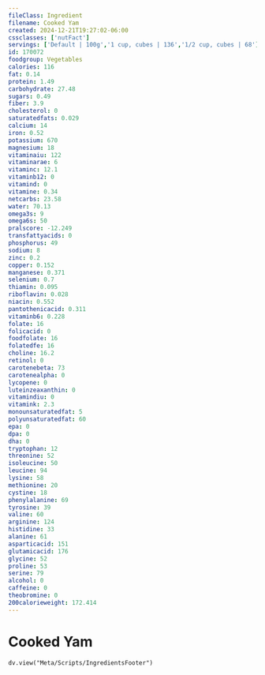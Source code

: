 ```yaml
---
fileClass: Ingredient
filename: Cooked Yam
created: 2024-12-21T19:27:02-06:00
cssclasses: ['nutFact']
servings: ['Default | 100g','1 cup, cubes | 136','1/2 cup, cubes | 68']
id: 170072
foodgroup: Vegetables
calories: 116
fat: 0.14
protein: 1.49
carbohydrate: 27.48
sugars: 0.49
fiber: 3.9
cholesterol: 0
saturatedfats: 0.029
calcium: 14
iron: 0.52
potassium: 670
magnesium: 18
vitaminaiu: 122
vitaminarae: 6
vitaminc: 12.1
vitaminb12: 0
vitamind: 0
vitamine: 0.34
netcarbs: 23.58
water: 70.13
omega3s: 9
omega6s: 50
pralscore: -12.249
transfattyacids: 0
phosphorus: 49
sodium: 8
zinc: 0.2
copper: 0.152
manganese: 0.371
selenium: 0.7
thiamin: 0.095
riboflavin: 0.028
niacin: 0.552
pantothenicacid: 0.311
vitaminb6: 0.228
folate: 16
folicacid: 0
foodfolate: 16
folatedfe: 16
choline: 16.2
retinol: 0
carotenebeta: 73
carotenealpha: 0
lycopene: 0
luteinzeaxanthin: 0
vitamindiu: 0
vitamink: 2.3
monounsaturatedfat: 5
polyunsaturatedfat: 60
epa: 0
dpa: 0
dha: 0
tryptophan: 12
threonine: 52
isoleucine: 50
leucine: 94
lysine: 58
methionine: 20
cystine: 18
phenylalanine: 69
tyrosine: 39
valine: 60
arginine: 124
histidine: 33
alanine: 61
asparticacid: 151
glutamicacid: 176
glycine: 52
proline: 53
serine: 79
alcohol: 0
caffeine: 0
theobromine: 0
200calorieweight: 172.414
---
```


# Cooked Yam

```dataviewjs
dv.view("Meta/Scripts/IngredientsFooter")
```